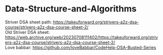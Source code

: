 # Data-Structure-and-Algorithms

Striver DSA sheet path: https://takeuforward.org/strivers-a2z-dsa-course/strivers-a2z-dsa-course-sheet-2/  <br>
Old Striver DSA sheet: https://web.archive.org/web/20230708111402/https://takeuforward.org/strivers-a2z-dsa-course/strivers-a2z-dsa-course-sheet-2/ <br> 
Love babbar: https://github.com/loveBabbar/CodeHelp-DSA-Busted-Series
